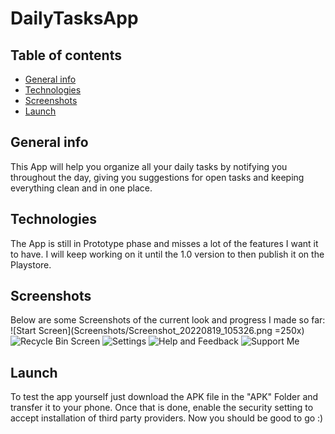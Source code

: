 # DailyTasksApp

## Table of contents
* [General info](#general-info)
* [Technologies](#technologies)
* [Screenshots](#screenshots)
* [Launch](#launch)

## General info
This App will help you organize all your daily tasks by notifying you throughout the day, giving you suggestions for open tasks and keeping everything clean and in one place.

## Technologies
The App is still in Prototype phase and misses a lot of the features I want it to have. I will keep working on it until the 1.0 version to then publish it on the Playstore.

## Screenshots
Below are some Screenshots of the current look and progress I made so far:
![Start Screen](Screenshots/Screenshot_20220819_105326.png =250x)
![Recycle Bin Screen](Screenshots/Screenshot_20220819_105356.png)
![Settings](Screenshots/Screenshot_20220819_105406.png)
![Help and Feedback](Screenshots/Screenshot_20220819_105417.png)
![Support Me](Screenshots/Screenshot_20220819_105430.png)

## Launch
To test the app yourself just download the APK file in the "APK" Folder and transfer it to your phone. Once that is done, enable the security setting to accept installation of third party providers. Now you should be good to go :)
